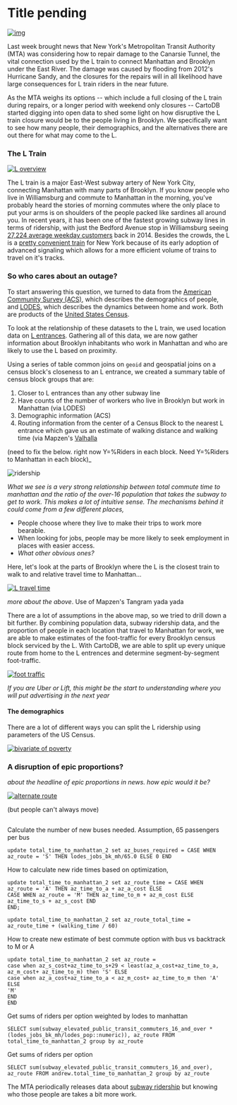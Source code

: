 # Title pending

[![img](imgs/brooklyn-network.png)](https://team.cartodb.com/u/mamataakella/viz/fdbcdcba-bd4f-11e5-b5f0-0e674067d321/embed_map)

Last week brought news that New York's Metropolitan Transit Authority (MTA) was considering how to repair damage to the Canarsie Tunnel, the vital connection used by the L train to connect Manhattan and Brooklyn under the East River. The damage was caused by flooding from 2012's Hurricane Sandy, and the closures for the repairs will in all likelihood have large consequences for L train riders in the near future. 

As the MTA weighs its options -- which include a full closing of the L train during repairs, or a longer period with weekend only closures -- CartoDB started digging into open data to shed some light on how disruptive the L train closure would be to the people living in Brooklyn. We specifically want to see how many people, their demographics, and the alternatives there are out there for what may come to the L.

### The L Train

[![L overview](imgs/draft-l-overview.png)](https://team.cartodb.com/u/mamataakella/viz/df39c134-bd38-11e5-927e-0ecfd53eb7d3/embed_map)

The L train is a major East-West subway artery of New York City, connecting Manhattan with many parts of Brooklyn. If you know people who live in Williamsburg and commute to Manhattan in the morning, you've probably heard the stories of morning commutes where the only place to put your arms is on shoulders of the people packed like sardines all around you. In recent years, it has been one of the fastest growing subway lines in terms of ridership, with just the Bedford Avenue stop in Williamsburg seeing [27,224 average weekday customers](http://www.mta.info/news-subway-new-york-city-transit/2015/04/20/subway-ridership-surges-26-one-year) back in 2014. Besides the crowds, the L is a [pretty convenient train](https://en.wikipedia.org/wiki/Automation_of_the_New_York_City_Subway#Canarsie_Line_CBTC) for New York because of its early adoption of advanced signaling which allows for a more efficient volume of trains to travel on it's tracks.

### So who cares about an outage?

To start answering this question, we turned to data from the [American Community Survey (ACS)](https://www.census.gov/programs-surveys/acs/), which describes the demographics of people, and [LODES](http://lehd.ces.census.gov/data/), which describes the dynamics between home and work. Both are products of the [United States Census](http://www.census.gov/).

To look at the relationship of these datasets to the L train, we used location data on [L entrances](https://nycopendata.socrata.com/Transportation/Subway-Entrances/drex-xx56). Gathering all of this data, we are now gather information about Brooklyn inhabitants who work in Manhattan and who are likely to use the L based on proximity.

Using a series of table common joins on `geoid` and geospatial joins on a census block's closeness to an L entrance, we created a summary table of census block groups that are: 

1. Closer to L entrances than any other subway line
2. Have counts of the number of workers who live in Brooklyn but work in Manhattan (via LODES)
3. Demographic information (ACS)
4. Routing information from the center of a Census Block to the nearest L entrance which gave us an estimate of walking distance and walking time (via Mapzen's [Valhalla](https://mapzen.com/projects/valhalla/)

(need to fix the below. right now Y=%Riders in each block. Need Y=%Riders to Manhattan in each block)_

![ridership](imgs/ride-durations.png)

_What we see is a very strong relationship between total commute time to manhattan and the ratio of the over-16 population that takes the subway to get to work. This makes a lot of intuitive sense. The mechanisms behind it could come from a few different places,_

* People choose where they live to make their trips to work more bearable.
* When looking for jobs, people may be more likely to seek employment in places with easier access.
* _What other obvious ones?_

Here, let's look at the parts of Brooklyn where the L is the closest train to walk to and relative travel time to Manhattan...

[![L travel time](imgs/draft-travel-time.png)](https://team.cartodb.com/u/andrew/viz/77b936de-bd60-11e5-81b8-0ecfd53eb7d3/public_map?redirected=true)

_more about the above_. Use of Mapzen's Tangram yada yada

There are a lot of assumptions in the above map, so we tried to drill down a bit further. By combining population data, subway ridership data, and the proportion of people in each location that travel to Manhattan for work, we are able to make estimates of the foot-traffic for every Brooklyn census block serviced by the L. With CartoDB, we are able to split up every unique route from home to the L entrences and determine segment-by-segment foot-traffic.

[![foot traffic](imgs/draft-foot-traffic.png)](https://team.cartodb.com/u/stuartlynn/viz/25150cda-bd5d-11e5-a486-0e5db1731f59/public_map)

_If you are Uber or Lift, this might be the start to understanding where you will put advertising in the next year_

#### The demographics

There are a lot of different ways you can split the L ridership using parameters of the US Census.

[![bivariate of poverty](imgs/draft-poverty-ridership.png)](https://team.cartodb.com/u/stuartlynn/viz/faa6fe76-bd67-11e5-98e2-0ecd1babdde5/public_map)

### A disruption of epic proportions?

_about the headline of epic proportions in news. how epic would it be?_

[![alternate route](imgs/draft-bus-shuttle-option.png)](https://team.cartodb.com/u/andrew/viz/daa3e144-bd7f-11e5-81b1-0e3ff518bd15/public_map?redirected=true)


(but people can't always move)



##

Calculate the number of new buses needed. Assumption, 65 passengers per bus
```
update total_time_to_manhattan_2 set az_buses_required = CASE WHEN az_route = 'S' THEN lodes_jobs_bk_mh/65.0 ELSE 0 END
```

How to calculate new ride times based on optimization,

```
update total_time_to_manhattan_2 set az_route_time = CASE WHEN az_route = 'A' THEN az_time_to_a + az_a_cost ELSE
CASE WHEN az_route = 'M' THEN az_time_to_m + az_m_cost ELSE
az_time_to_s + az_s_cost END
END;

update total_time_to_manhattan_2 set az_route_total_time = az_route_time + (walking_time / 60)

```


How to create new estimate of best commute option with bus vs backtrack to M or A

```
update total_time_to_manhattan_2 set az_route =
case when az_s_cost+az_time_to_s+29 < least(az_a_cost+az_time_to_a, az_m_cost+ az_time_to_m) then 'S' ELSE
case when az_a_cost+az_time_to_a < az_m_cost+ az_time_to_m then 'A' ELSE
'M'
END
END
```

Get sums of riders per option weighted by lodes to manhattan

```
SELECT sum(subway_elevated_public_transit_commuters_16_and_over * (lodes_jobs_bk_mh/lodes_pop::numeric)), az_route FROM total_time_to_manhattan_2 group by az_route

```

Get sums of riders per option

```
SELECT sum(subway_elevated_public_transit_commuters_16_and_over), az_route FROM andrew.total_time_to_manhattan_2 group by az_route
```

The MTA periodically releases data about [subway ridership](http://web.mta.info/nyct/facts/ridership/) but knowing who those people are takes a bit more work.
